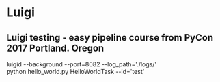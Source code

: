 # Luigi

## Luigi testing - easy pipeline course from PyCon 2017 Portland. Oregon

luigid --background --port=8082 --log_path='./logs/'<br/>    python hello_world.py HelloWorldTask --id='test'
